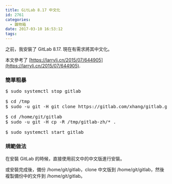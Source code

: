 ```yaml
---
title: GitLab 8.17 中文化
id: 2761
categories:
  - 雜物箱
date: 2017-03-10 16:53:12
tags:
---
```


之前，我安裝了 GitLab 8.17\. 現在有需求將其中文化。

本文參考了 [https://larryli.cn/2015/07/644905](https://larryli.cn/2015/07/644905).

<!--more-->

### 簡單粗暴

<pre>$ sudo systemctl stop gitlab

$ cd /tmp
$ sudo -u git -H git clone https://gitlab.com/xhang/gitlab.git -b 8-17-stable-zh gitlab-zh

$ cd /home/git/gitlab
$ sudo -u git -H cp -R /tmp/gitlab-zh/* .

$ sudo systemctl start gitlab</pre>

### 規範做法

在安裝 GitLab 的時候，直接使用前文中的中文版進行安裝。

或安裝完成後，備份 /home/git/gitlab，clone 中文版到 /home/git/gitlab，然後複製備份中的文件到 /home/git/gitlab。